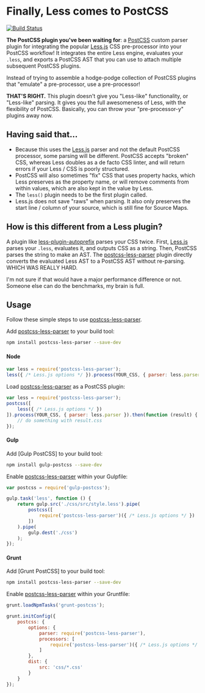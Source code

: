 # Finally, Less comes to PostCSS

[![Build Status][ci-img]][ci]

**The PostCSS plugin you've been waiting for**: a [PostCSS] custom parser plugin for integrating the popular [Less.js] CSS pre-processor into your PostCSS workflow! It integrates the entire Less engine, evaluates your `.less`, and exports a PostCSS AST that you can use to attach multiple subsequent PostCSS plugins.

Instead of trying to assemble a hodge-podge collection of PostCSS plugins that "emulate" a pre-processor, use a pre-processor!

**THAT'S RIGHT.** This plugin doesn't give you "Less-like" functionality, or "Less-like" parsing. It gives you the full awesomeness of Less, with the flexibility of PostCSS. Basically, you can throw your "pre-processor-y" plugins away now.

## Having said that...

* Because this uses the [Less.js] parser and not the default PostCSS processor, some parsing will be different. PostCSS accepts "broken" CSS, whereas Less doubles as a de facto CSS linter, and will return errors if your Less / CSS is poorly structured.
* PostCSS will also sometimes "fix" CSS that uses property hacks, which Less preserves as the property name, or will remove comments from within values, which are also kept in the value by Less.
* The `less()` plugin needs to be the first plugin called.
* Less.js does not save "raws" when parsing. It also only preserves the start line / column of your source, which is still fine for Source Maps.

## How is this different from a Less plugin?
A plugin like [less-plugin-autoprefix] parses your CSS twice. First, [Less.js] parses your `.less`, evaluates it, and outputs CSS as a string. Then, PostCSS parses the string to make an AST. The [postcss-less-parser] plugin directly converts the evaluated Less AST to a PostCSS AST without re-parsing. WHICH WAS REALLY HARD.

I'm not sure if that would have a major performance difference or not. Someone else can do the benchmarks, my brain is full.

[less-plugin-autoprefix]: https://github.com/less/less-plugin-autoprefix
[PostCSS]: https://github.com/postcss/postcss
[Less.js]: https://github.com/less/less.js
[ci-img]:  https://travis-ci.org/Crunch/postcss-less.svg
[ci]:      https://travis-ci.org/Crunch/postcss-less
[postcss-less-parser]: https://github.com/Crunch/postcss-less-parser


## Usage

Follow these simple steps to use [postcss-less-parser].

Add [postcss-less-parser] to your build tool:

```bash
npm install postcss-less-parser --save-dev
```

#### Node

```js
var less = require('postcss-less-parser');
less({ /* Less.js options */ }).process(YOUR_CSS, { parser: less.parser });
```

Load [postcss-less-parser] as a PostCSS plugin:

```js
var less = require('postcss-less-parser');
postcss([
    less({ /* Less.js options */ })
]).process(YOUR_CSS, { parser: less.parser }).then(function (result) {
	// do something with result.css
});
```

#### Gulp

Add [Gulp PostCSS] to your build tool:

```bash
npm install gulp-postcss --save-dev
```

Enable [postcss-less-parser] within your Gulpfile:

```js
var postcss = require('gulp-postcss');

gulp.task('less', function () {
    return gulp.src('./css/src/style.less').pipe(
        postcss([
            require('postcss-less-parser')({ /* Less.js options */ })
        ])
    ).pipe(
        gulp.dest('./css')
    );
});
```

#### Grunt

Add [Grunt PostCSS] to your build tool:

```sh
npm install postcss-less-parser --save-dev
```

Enable [postcss-less-parser] within your Gruntfile:

```js
grunt.loadNpmTasks('grunt-postcss');

grunt.initConfig({
	postcss: {
		options: {
			parser: require('postcss-less-parser'),
			processors: [
				require('postcss-less-parser')({ /* Less.js options */ })
			]
		},
		dist: {
			src: 'css/*.css'
		}
	}
});
```
